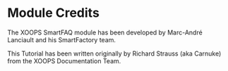 # Module Credits

The XOOPS SmartFAQ module has been developed by Marc-André Lanciault and his SmartFactory team.

This Tutorial has been written originally by Richard Strauss \(aka Carnuke\) from the XOOPS Documentation Team.

